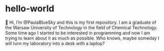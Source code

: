 # hello-world
👋 Hi, I’m @PaulaBlueSky and this is my first repository.
I am a graduate of the Warsaw University of Technology in the field of Chemical Technology. 
Some time ago I started to be interested in programming and now I am trying to learn about it as much as possible. 
Who knows, maybe someday I will turn my laboratory into a desk with a laptop?
